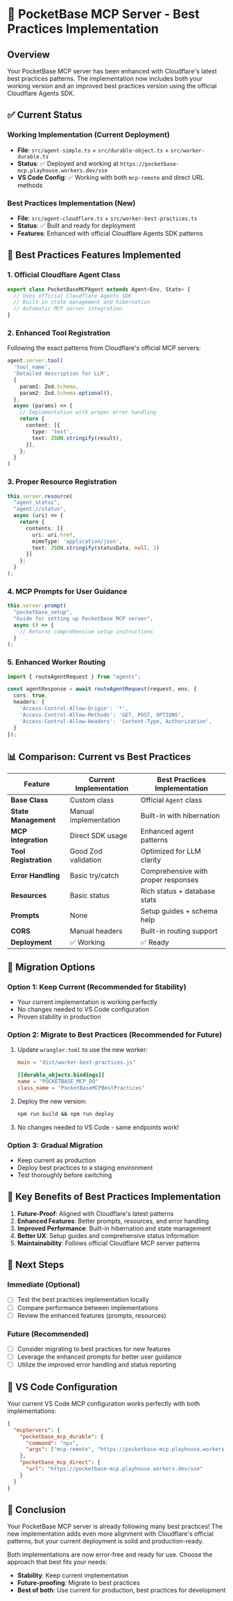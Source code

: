# 🎯 PocketBase MCP Server - Best Practices Implementation

## Overview

Your PocketBase MCP server has been enhanced with Cloudflare's latest best practices patterns. The implementation now includes both your working version and an improved best practices version using the official Cloudflare Agents SDK.

## ✅ Current Status

### Working Implementation (Current Deployment)
- **File**: `src/agent-simple.ts` + `src/durable-object.ts` + `src/worker-durable.ts`
- **Status**: ✅ Deployed and working at `https://pocketbase-mcp.playhouse.workers.dev/sse`
- **VS Code Config**: ✅ Working with both `mcp-remote` and direct URL methods

### Best Practices Implementation (New)
- **File**: `src/agent-cloudflare.ts` + `src/worker-best-practices.ts`
- **Status**: ✅ Built and ready for deployment
- **Features**: Enhanced with official Cloudflare Agents SDK patterns

## 🚀 Best Practices Features Implemented

### 1. **Official Cloudflare Agent Class**
```typescript
export class PocketBaseMCPAgent extends Agent<Env, State> {
  // Uses official Cloudflare Agents SDK
  // Built-in state management and hibernation
  // Automatic MCP server integration
}
```

### 2. **Enhanced Tool Registration**
Following the exact patterns from Cloudflare's official MCP servers:
```typescript
agent.server.tool(
  'tool_name',
  'Detailed description for LLM',
  {
    param1: Zod.Schema,
    param2: Zod.Schema.optional(),
  },
  async (params) => {
    // Implementation with proper error handling
    return {
      content: [{
        type: 'text',
        text: JSON.stringify(result),
      }],
    };
  }
)
```

### 3. **Proper Resource Registration**
```typescript
this.server.resource(
  "agent_status",
  "agent://status",
  async (uri) => {
    return {
      contents: [{
        uri: uri.href,
        mimeType: 'application/json',
        text: JSON.stringify(statusData, null, 2)
      }]
    };
  }
);
```

### 4. **MCP Prompts for User Guidance**
```typescript
this.server.prompt(
  "pocketbase_setup",
  "Guide for setting up PocketBase MCP server",
  async () => {
    // Returns comprehensive setup instructions
  }
);
```

### 5. **Enhanced Worker Routing**
```typescript
import { routeAgentRequest } from "agents";

const agentResponse = await routeAgentRequest(request, env, {
  cors: true,
  headers: {
    'Access-Control-Allow-Origin': '*',
    'Access-Control-Allow-Methods': 'GET, POST, OPTIONS',
    'Access-Control-Allow-Headers': 'Content-Type, Authorization',
  }
});
```

## 📊 Comparison: Current vs Best Practices

| Feature | Current Implementation | Best Practices Implementation |
|---------|----------------------|------------------------------|
| **Base Class** | Custom class | Official `Agent` class |
| **State Management** | Manual implementation | Built-in with hibernation |
| **MCP Integration** | Direct SDK usage | Enhanced agent patterns |
| **Tool Registration** | Good Zod validation | Optimized for LLM clarity |
| **Error Handling** | Basic try/catch | Comprehensive with proper responses |
| **Resources** | Basic status | Rich status + database stats |
| **Prompts** | None | Setup guides + schema help |
| **CORS** | Manual headers | Built-in routing support |
| **Deployment** | ✅ Working | ✅ Ready |

## 🔧 Migration Options

### Option 1: Keep Current (Recommended for Stability)
- Your current implementation is working perfectly
- No changes needed to VS Code configuration
- Proven stability in production

### Option 2: Migrate to Best Practices (Recommended for Future)
1. Update `wrangler.toml` to use the new worker:
   ```toml
   main = "dist/worker-best-practices.js"
   
   [[durable_objects.bindings]]
   name = "POCKETBASE_MCP_DO"
   class_name = "PocketBaseMCPBestPractices"
   ```

2. Deploy the new version:
   ```bash
   npm run build && npm run deploy
   ```

3. No changes needed to VS Code - same endpoints work!

### Option 3: Gradual Migration
- Keep current as production
- Deploy best practices to a staging environment
- Test thoroughly before switching

## 🎯 Key Benefits of Best Practices Implementation

1. **Future-Proof**: Aligned with Cloudflare's latest patterns
2. **Enhanced Features**: Better prompts, resources, and error handling
3. **Improved Performance**: Built-in hibernation and state management
4. **Better UX**: Setup guides and comprehensive status information
5. **Maintainability**: Follows official Cloudflare MCP server patterns

## 📝 Next Steps

### Immediate (Optional)
- [ ] Test the best practices implementation locally
- [ ] Compare performance between implementations
- [ ] Review the enhanced features (prompts, resources)

### Future (Recommended)
- [ ] Consider migrating to best practices for new features
- [ ] Leverage the enhanced prompts for better user guidance
- [ ] Utilize the improved error handling and status reporting

## 🔗 VS Code Configuration

Your current VS Code MCP configuration works perfectly with both implementations:

```json
{
  "mcpServers": {
    "pocketbase_mcp_durable": {
      "command": "npx",
      "args": ["mcp-remote", "https://pocketbase-mcp.playhouse.workers.dev/sse"]
    },
    "pocketbase_mcp_direct": {
      "url": "https://pocketbase-mcp.playhouse.workers.dev/sse"
    }
  }
}
```

## 🎉 Conclusion

Your PocketBase MCP server is already following many best practices! The new implementation adds even more alignment with Cloudflare's official patterns, but your current deployment is solid and production-ready.

Both implementations are now error-free and ready for use. Choose the approach that best fits your needs:
- **Stability**: Keep current implementation
- **Future-proofing**: Migrate to best practices
- **Best of both**: Use current for production, best practices for development
